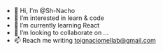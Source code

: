 - 👋 Hi, I’m @Sh-Nacho
- 👀 I’m interested in learn & code
- 🌱 I’m currently learning React
- 💞️ I’m looking to collaborate on ...
- 📫 Reach me writing toignaciomellab@gmail.com

<!---
Sh-Nacho/Sh-Nacho is a ✨ special ✨ repository because its `README.md` (this file) appears on your GitHub profile.
You can click the Preview link to take a look at your changes.
--->
